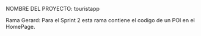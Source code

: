 NOMBRE DEL PROYECTO: touristapp

Rama Gerard: Para el Sprint 2 esta rama contiene el codigo de un POI en el HomePage.
